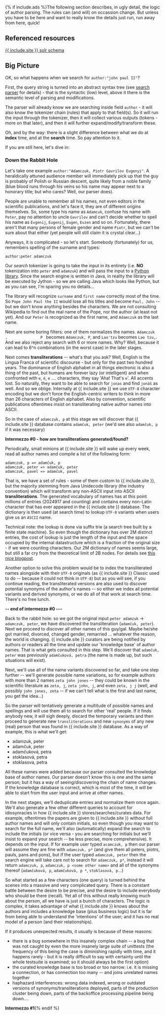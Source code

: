 {% if include.ads %}The following section describes, in ugly detail, the logic of author parsing. The rules can (and will) on occassion change. But unless you have to be here and want to really know the details just run, run away from here, quick!


## Referenced resources

[{{ include.site }} solr schema](https://github.com/adsabs/montysolr/blob/main/deploy/adsabs/server/solr/collection1/conf/schema.xml#L30)



## Big Picture

OK, so what happens when we search for `author:"john paul II"`? 


First, the query string is turned into an abstract syntax tree (see [search parser](./search-parser) for details) - that is the syntactic (low) level, above it there is the semantic level of parsing and modifications. 

The parser will already know we are searching inside field `author` - it will also know the tokenizer chain (rules) that apply to that field(s). So it will run the input through the tokenizer, then it will collect various outputs (tokens - more on that later), and then it will further expand/modify/transform these.

Oh, and by the way: there is a slight difference between what we do at **index** time, and at the **search** time. So pay attention to it.


If you are still here, let's dive in:


### Down the Rabbit Hole

Let's take one example `author:"Adamczuk, Piotr Gavrilov Eugenyi"`. A heraldically attuned audience member will immediately pick up that the guy is probably of Polish or Russian descent, quite likely from a noble family (blue blood runs through his veins so his name may appear next to a honorary title; but who cares? Well, our parser does). 

People are unable to remember all his names, not even editors in the scientific publications, and let's face it, they are of different origins themselves. So, some type his name as `Adamcuk`, confuse his name with `Peter`, pay no attention to uncle `Gavrilov` and can't decide whether to spell his name as `Evgenij`, `Eugenij`, `Eugen`, `Evzen` and so on. Fortunately, there aren't that many persons of female gender and name `Piotr`, but we can't be sure about that either (yet people will still claim it is crystal clear...)

Anyways, it is complicated - so let's start. Somebody (fortunately) for us, remembers spelling of the surname and types:


`author:peter adamczuk`


Our *search* tokenizer is going to take the input in its entirety (i.e. **NO** tokenization into `peter` and `adamzuk`) and will pass the input to a [Python library](https://pypi.org/project/nameparser/). Since the search engine is written in Java, in reality the library will be executed by Jython - so we are calling Java which looks like Python, but as you can see, I'm sparing you no details...

The library will recognize `surname` and `first name` correctly most of the time. So `Pope John Paul the II` would lose all his titles and become `Paul, John` -- but we don't know anything besides the characters. We are not consulting Wikipedia to find out the real name of the Pope, nor the author (at least not yet). And our `Peter` is recognized as the first name, and `Adamczuk` as the last name.

Next are some boring filters: one of them normalizes the names. `Adamczuk  ,               P ` becomes `Adamczuk, P`, and `Lao'tzu` becomes `Lao tzu,`. And we also reject any search with 6 or more names. Why? Well, because it can lead to 6^n combinations (in the worst case) in the later stages.

Next comes **transliterations** -- what's that you ask? Well, English is the Lingua Franca of scientific discourse - but only for the past two hundred years. The dominance of English alphabet in all things electronic is also a thing of the past, but humans are forever lazy (or intelligent) and when confronted with `e`, `é`, `e` .... characters, they say 'Aha! That's `e`'. All accents lost. So naturally, they want to be able to search for `jonas` and find `jonáš` as well. And so we oblige. Internally at {{ include.site }} we use `UTF-8` character encoding but we don't force the English-centric writers to think in more than 26 characters of English alphabet. Also by convention, scientific publications oftentimes insist on transliterating native author names into ASCII.

So in the case of `adamczuk, p` at this stage we will discover that {{ include.site }} database contains `adamčuk, peter` (we'd see also `adamčuk, p` if it was necessary)


**Intermezzo #0 - how are transliterations generated/found?**

Periodically, small minions at {{ include.site }} will wake up every week, read all author names and compile a list of the following form:

```
adamczuk, p => adamčuk, p
adamczuk, peter => adamčuk, peter
adamczuk, pavel => adamčuk, pavel
```

That is, we have a set of rules - some of them custom to {{ include.site }}, but the majority stemming from Java Unidecode library (the industry convention) which will transform any non-ASCII input into ASCII **transliterations**. The generated vocabulary of names has at this point millions of entries (2024917 and counting) and contains every non-Latin character that has ever appeared in the {{ include.site }} database. The dictionary is then used (at search time) to lookup `UTF-8` variants when users give us an `ASCII` name.

Technical note: the lookup is done via suffix trie (a search tree built by a finite state machine). So even though the dictionary has over 2M distinct entries, the cost of lookup is just the length of the input and the space occupied by the internal datastructure which is a fraction of the original size - if we were counting characters. Our 2M dictionary of names seems large, but still a far cry from the theoretical limit of 2B nodes. For details see [this nice blogpost](http://blog.mikemccandless.com/2010/12/using-finite-state-transducers-in.html). 

Another option to solve this problem would be to index the transliterated names alongside with their `UTF-8` originals (as {{ include.site }} Classic used to do -- because it could not think in `UTF-8`) but as you will see, if you continue reading, the transliterated versions are also used to discover potential synonyms of the author's names -- so either we index all potential variants and derived synonyms, or we do all of that work at search time. There's no free lunch.

**-- end of intermezzo #0 ---**



Back to the rabbit hole: so we got the original input `peter adamzuk` -> `adamczuk, peter`, we have discovered the transliteration (`adamčuk, peter`). Next we proceed to discover all other names of this guy/gal. Maybe he/she got married, divorced, changed gender, remarried ... whatever the reason, the world is changing. {{ include.site }} curators are being notified by authors or readers all the time and update our 'knowledge base' of author names. That is what gets consulted in this step. We'll discover that `adamčuk, peter` was previously `adamčuková, petra` (the name is made up, but such situations will exist).

Next, we'll use all of the name variants discovered so far, and take one step further -- we'll generate possible name variations, so for example authors with more than 2 names `zeta john jones` -- they could be known in the scientific literature as `zeta, j`, `zeta john, j`, and even `zeta, j j` (well, and possibly `john jones, zeta` -- if we can't tell what is the first and last name, you get the idea...)

So the parser will tentatively generate a multitude of possible names and spellings and will use them all to search for other 'real' people. If it finds anybody new, it will sigh deeply, discard the temporary variants and then proceed to generate new `transliterations` and new `synonyms` of any new (real) person that was found in {{ include.site }} database. As a way of example, this is what we'll get:

- adamzuk, peter
- adamčuk, peter
- adamčuková, petra
- stoklasová, petra
- stoklasova, petra

All these names were added because our parser consulted the knowledge base of author names. Our parser doesn't know this is one and the same person; but it has a way of seeing/discovering the chain of name changes. If the knowledge database is correct, which is most of the time, it will be able to start from the user input and arrive at other names. 

In the next stages, we'll deduplicate entries and normalize them once again. We'll also generate a few other different queries to account for idiosynracies in how {{ include.site }} stores/searches/curates data. For example, oftentimes the papers are given to {{ include.site }} without full author names and will only contain initials, so even though you may want to search for the full name, we'll also (automatically) expand the search to include the initials (or vice versa - you are searching for initials but we'll insist to expand your search -- be less precise, more comprehensive). It depends on the input. If for example user typed `acamczuk, p` then our parser will assume they are fine with `adamczuk, p*` (and give them all peters, piotrs, pauls, pans and pons), but if the user typed `adamczuk, peter` then the search engine will take care not to search for `adamczuk, p*`, instead it will return `adamczuk, p`, `adamczuk, p <some other name>` and all of the synonyms thereof (`adamčuková, p`, `adamčuková, p *`, `stoklasová, p`...)

So what started as a few characters (one query) is turned behind the scenes into a massive and very complicated query. There is a constant battle between the desire to be precise, and the desire to include everybody who should be there (recall). Yet all of this without really knowing much about the person, all we have is just a bunch of characters. The logic is complex, it takes advantage of what {{ include.site }} knows about the authors and includes a knowledge base (plus business logic) but it is far from being able to understand the 'intentions' of the user; and it has no real model of a person (and their relationships).

If it produces unexpected results, it usually is because of these reasons:

- there is a bug somewhere in this insanely complex chain -- a bug that was not caught by even the more insanely large suite of unittests (the frequency of this being the case is diminishing rapidly with time, and it happens rarely - but it is really difficult to say with certainty until the whole testsuite is examined; so it should always be the first option)
- the curated knowledge base is too broad or too narrow: i.e. it is missing a connection, or has connection too many -- and joins unrelated names together
- haphazard interferences: wrong data indexed, wrong or outdated versions of synonyms/transliterations deployed, parts of the production cluster being down, parts of the backoffice processing pipeline being down....


**Intermezzo #1**{% endif %}
